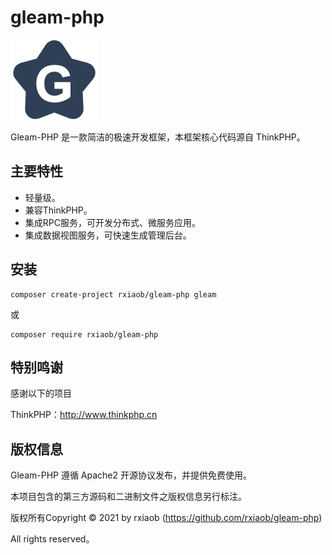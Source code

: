 # gleam-php

![image](https://github.com/rxiaob/gleam-php/raw/main/logo.png)

Gleam-PHP 是一款简洁的极速开发框架，本框架核心代码源自 ThinkPHP。

## 主要特性

* 轻量级。
* 兼容ThinkPHP。
* 集成RPC服务，可开发分布式、微服务应用。
* 集成数据视图服务，可快速生成管理后台。

## 安装

```
composer create-project rxiaob/gleam-php gleam
```
或
```
composer require rxiaob/gleam-php
```

## 特别鸣谢

感谢以下的项目

ThinkPHP：http://www.thinkphp.cn

## 版权信息

Gleam-PHP 遵循 Apache2 开源协议发布，并提供免费使用。

本项目包含的第三方源码和二进制文件之版权信息另行标注。

版权所有Copyright © 2021 by rxiaob (https://github.com/rxiaob/gleam-php)

All rights reserved。
